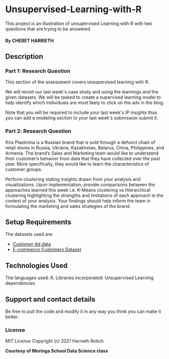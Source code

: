 # Unsupervised-Learning-with-R
This project is an illustration of unsupervised Learning with R with two questions that are trying to be answered.


#### By **CHEBET HARRIETH**


## Description
### Part 1: Research Question

This section of the assessment covers unsupervised learning with R. 

We will revisit our last week's case study and using the learnings and the given datasets. We will be tasked to create a supervised learning model to help identify which individuals are most likely to click on the ads in the blog. 

Note that you will be required to include your last week's IP insights thus you can add a modeling section to your last week's submission submit it.  

### Part 2: Research Question


Kira Plastinina is a Russian brand that is sold through a defunct chain of retail stores in Russia, Ukraine, Kazakhstan, Belarus, China, Philippines, and Armenia. The brand’s Sales and Marketing team would like to understand their customer’s behavior from data that they have collected over the past year. More specifically, they would like to learn the characteristics of customer groups.

Perform clustering stating insights drawn from your analysis and visualizations.
Upon implementation, provide comparisons between the approaches learned this week i.e. K-Means clustering vs Hierarchical clustering highlighting the strengths and limitations of each approach in the context of your analysis. 
Your findings should help inform the team in formulating the marketing and sales strategies of the brand. 


## Setup Requirements


The datasets used are:
* [Customer Ad data](http://bit.ly/IPAdvertisingData)
* [E-commerce Customers Dataset](http://bit.ly/EcommerceCustomersDataset)



## Technologies Used
The languages used: R.
Libraries incorporated: Unsupervised Learning dependencies

## Support and contact details
Be free to pull the code and modify it in any way you think you can make it better.

### License
*MIT License*
Copyright (c) 2021 Harrieth Rotich

**Courtesy of Moringa School Data Science class**
  
